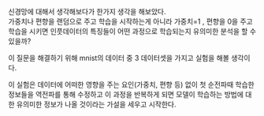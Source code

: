신경망에 대해서 생각해보다가 한가지 생각을 해보았다.  
가중치나 편향을 랜덤으로 주고 학습을 시작하는게 아니라 가중치=1 , 편향을 0을 주고 학습을 시키면 인풋데이터의 특징들이 어떤 과정으로 학습되는지 유의미한 분석을 할 수 있을까?   

이 질문을 해결하기 위해 mnist의 데이터 중 3 데이터셋을 가지고 실험을 해볼 생각이다.  

이 실험은 데이터에 어떠한 영향을 주는 요인(가중치, 편향 등) 없이 첫 순전파때 학습한 정보들을 역전파를 통해 수정하고 이 과정을 반복하게 되면 모델이 학습하는 방법에 대한 유의미한 정보가 나올 것이라는 가설을 세우고 시작한다.  
